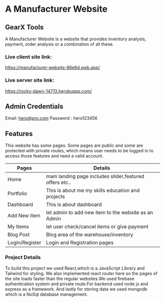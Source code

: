 # A Manufacturer Website

## GearX Tools

A Manufacturer Website is a website that provides inventory analysis, payment, order analysis or a combination of all these.

### Live client site link:

https://manufacturer-website-86e6d.web.app/

### Live server site link:

https://rocky-dawn-14713.herokuapp.com/

## Admin Credentials

Email: hero@pro.com
Password : hero123456

## Features

This website has some pages. Some pages are public and some are protected with private routes, which means user needs to be logged in to access those features and need a valid account.

| Pages          | Details                                                 |
| -------------- | ------------------------------------------------------- |
| Home           | main landing page includes slider,featured offers etc.. |
| Portfolio      | This is about me my skills education and projects       |
| Dashboard      | This is about dashboard                                 |
| Add New Item   | let admin to add new item to the website as an Admin    |
| My Items       | let user check/cancel items or give payment             |
| Blog Post      | Blog area of the warehouse/inventory                    |
| Login/Register | Login and Registration pages                            |

### Project Details

To build this project we used React,which is a JavaScript Library and Tailwind for styling. We also implemented react router here so the pages of the site loads faster than the regular websites.We used firebase authentication system and private route.For backend used node js and express as a framework.
And lastly for storing data we used mongodb which is a NoSql database management.

